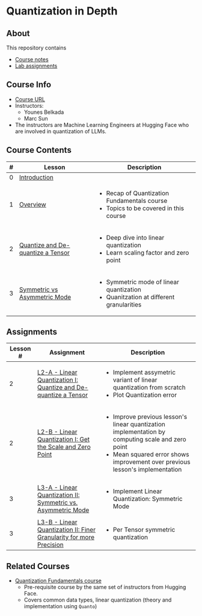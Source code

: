 # Quantization in Depth

## About

This repository contains

- [Course notes](#course-contents)
- [Lab assignments](#assignments)

## Course Info

- [Course URL](https://www.deeplearning.ai/short-courses/quantization-in-depth/)
- Instructors:
  - Younes Belkada
  - Marc Sun
- The instructors are Machine Learning Engineers at Hugging Face who are involved in quantization of LLMs.

## Course Contents

|#|Lesson    |       Description     |
|-|----------|-----------------------|
|0|[Introduction](./notes/Lesson_0.md)||
|1|[Overview](./notes/Lesson_1.md)|<ul><li>Recap of Quantization Fundamentals course</li><li>Topics to be covered in this course</li></ul>|
|2|[Quantize and De-quantize a Tensor](./notes/Lesson_2.md)|<ul><li>Deep dive into linear quantization</li><li>Learn scaling factor and zero point</li></ul>|
|3|[Symmetric vs Asymmetric Mode](./notes/Lesson_3.md)|<ul><li>Symmetric mode of linear quantization</li><li>Quanitzation at different granularities</li></ul>|

## Assignments

|Lesson #|Assignment|Description|
|--------|----------|-----------|
|2|[L2-A - Linear Quantization I: Quantize and De-quantize a Tensor](./notes/Lesson_2.md#notebook-quantize-and-de-quantize-a-tensor)|<ul><li>Implement assymetric variant of linear quantization from scratch</li><li>Plot Quantization error</li></ul>|
|2|[L2-B - Linear Quantization I: Get the Scale and Zero Point](./notes/Lesson_2.md#notebook-get-scale-and-zero-point)|<ul><li>Improve previous lesson's linear quantization implementation by computing scale and zero point</li><li>Mean squared error shows improvement over previous lesson's implementation</li></ul>|
|3|[L3-A - Linear Quantization II: Symmetric vs. Asymmetric Mode](./notes/Lesson_3.md#notebook-linear-quantization-symmetric-mode)|<ul><li>Implement Linear Quantization: Symmetric Mode</li></ul>|
|3|[L3-B - Linear Quantization II: Finer Granularity for more Precision](./notes/Lesson_3.md#notebook-per-tensor-quantization)|<ul><li>Per Tensor symmetric quantization</li></ul>|

## Related Courses

- [Quantization Fundamentals course](https://github.com/kaushikacharya/Quantization_Fundamentals)
  - Pre-requisite course by the same set of instructors from Hugging Face.
  - Covers common data types, linear quantization (theory and implementation using `Quanto`)
